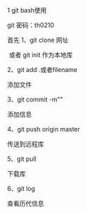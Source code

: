 1 git bash使用

git 密码：th0210

首先 1、git clone 网址

​             或者 git init 作为本地库

2、git add .或者filename

添加文件

3、git commit -m""

添加信息

4、git push origin master 

传送到远程库

5、git pull  

下载库

6、git log

查看历代信息

